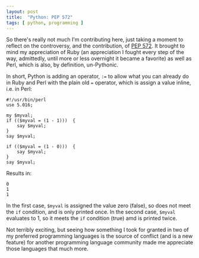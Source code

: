 ```yaml
---
layout: post
title:  "Python: PEP 572"
tags: [ python, programming ] 
---
```


So there's really not much I'm contributing here, just taking a moment to reflect on the controversy, and the contribution, of [PEP 572](https://lwn.net/Articles/757713/). It brought to mind my appreciation of Ruby (an appreciation I fought every step of the way, admittedly, until more or less overnight it became a favorite) as well as Perl, which is also, by definition, un-Pythonic.

In short, Python is adding an operator, `:=` to allow what you can already do in Ruby and Perl with the plain old `=` operator, which is assign a value inline, i.e. in Perl:

```
#!/usr/bin/perl
use 5.016;

my $myval;
if (($myval = (1 - 1)))  {
    say $myval;
}
say $myval;

if (($myval = (1 - 0)))  {
    say $myval;
}
say $myval;
```
Results in:
```
0
1
1
```
In the first case, `$myval` is assigned the value zero (false), so does not meet the `if` condition, and is only printed once. In the second case, `$myval` evaluates to 1, so it meets the `if` condition (true) amd is printed twice.

Not terribly exciting, but seeing how something I took for granted in two of my preferred programming languages is the source of conflict (and is a new feature) for another programming language community made me appreciate those languages that much more.
